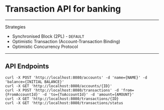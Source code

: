 # Transaction API for banking
---
Strategies

- Synchronised Block (2PL) - `DEFAULT`
- Optimistic Transaction (Account-Transaction Binding)
- Optimistic Concurrency Protocol
---
API Endpoints
---
```
curl -X POST 'http://localhost:8080/accounts' -d 'name={NAME}' -d 'balance={INITIAL BALANCE}'
curl -X GET 'http://localhost:8080/accounts/{ID}'
curl -X POST 'http://localhost:8080/transactions' -d 'from={FromAccountId}' -d 'to={ToAccountId}' -d 'amount={AMOUNT}'
curl -X GET 'http://localhost:8080/transactions/{ID}
curl -X GET 'http://localhost:8080/transactions/status
```
